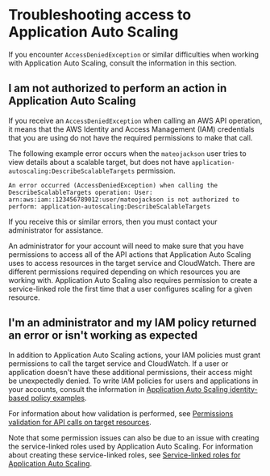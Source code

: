# Troubleshooting access to Application Auto Scaling<a name="security_iam_troubleshoot"></a>

If you encounter `AccessDeniedException` or similar difficulties when working with Application Auto Scaling, consult the information in this section\. 

## I am not authorized to perform an action in Application Auto Scaling<a name="security_iam_troubleshoot-no-permissions"></a>

If you receive an `AccessDeniedException` when calling an AWS API operation, it means that the AWS Identity and Access Management \(IAM\) credentials that you are using do not have the required permissions to make that call\. 

The following example error occurs when the `mateojackson` user tries to view details about a scalable target, but does not have `application-autoscaling:DescribeScalableTargets` permission\.

```
An error occurred (AccessDeniedException) when calling the DescribeScalableTargets operation: User: arn:aws:iam::123456789012:user/mateojackson is not authorized to perform: application-autoscaling:DescribeScalableTargets
```

If you receive this or similar errors, then you must contact your administrator for assistance\. 

An administrator for your account will need to make sure that you have permissions to access all of the API actions that Application Auto Scaling uses to access resources in the target service and CloudWatch\. There are different permissions required depending on which resources you are working with\. Application Auto Scaling also requires permission to create a service\-linked role the first time that a user configures scaling for a given resource\. 

## I'm an administrator and my IAM policy returned an error or isn't working as expected<a name="security_iam_troubleshoot-validation-errors"></a>

In addition to Application Auto Scaling actions, your IAM policies must grant permissions to call the target service and CloudWatch\. If a user or application doesn't have these additional permissions, their access might be unexpectedly denied\. To write IAM policies for users and applications in your accounts, consult the information in [Application Auto Scaling identity\-based policy examples](security_iam_id-based-policy-examples.md)\. 

For information about how validation is performed, see [Permissions validation for API calls on target resources](security_iam_permission_validation.md)\.

Note that some permission issues can also be due to an issue with creating the service\-linked roles used by Application Auto Scaling\. For information about creating these service\-linked roles, see [Service\-linked roles for Application Auto Scaling](application-auto-scaling-service-linked-roles.md)\.